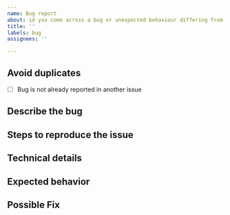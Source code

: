 ```yaml
---
name: Bug report
about: id you come across a bug or unexpected behaviour differing from the docs?
title: ''
labels: bug
assignees: ''

---
```


<!--
Thanks for reporting a bug 🙌 ❤️

Before opening a new issue, please make sure that we do not have any duplicates already open. You can ensure this by searching the issue list for this repository. If there is a duplicate, please close your issue and add a comment to the existing issue instead.

Also, be sure to check our documentation first: https://github.com/C0D3D3V/Moodle-Downloader-2
-->

## Avoid duplicates
* [ ] Bug is not already reported in another issue

## Describe the bug

<!-- Describe your issue, but please be descriptive! Thanks again 🙌 ❤️ -->
 

## Steps to reproduce the issue

<!-- Include screenshots-->

<!-- Include the terminal protocol--> 

<!-- 
Backup the `MoodleDownloader.log` log file.
Run: `moodle-dl --verbose` to activate the verbose mode. 
Attach the verbose `MoodleDownloader.log` log file to the issue 
-->

<!-- Include code or other info to help explain your problem -->


## Technical details
<!--
 - OS: [e.g. Windows]
 - Version [e.g. 22]
-->

## Expected behavior

<!-- A clear and concise description of what you expected to happen. -->


## Possible Fix

<!--- Not obligatory, but suggest a fix or reason for the bug -->
